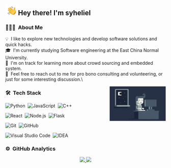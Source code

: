 <img alt="Night Coding" src="./assets/Hand%20Wave.gif" width='40' align="left"/><h2>Hey there! I'm syheliel </h2>

<!-- ## 👋 &nbsp;Hey there! I'm syheliel -->

### 👨🏻‍💻 &nbsp;About Me

💡 &nbsp;I like to explore new technologies and develop software solutions and quick hacks.\
🎓 &nbsp;I'm currently studying Software engineering at the East China Normal University.\
🌱 &nbsp;I'm on track for learning more about crowd sourcing and embedded system.\
💬 &nbsp;Feel free to reach out to me for pro bono consulting and volunteering, or just for some interesting discussion.\

<img alt="Night Coding" src="https://raw.githubusercontent.com/syheliel/syheliel/master/assets/Night-Coding.gif" align="right" width="35%" height="60%"/>

### 🛠 &nbsp;Tech Stack

![Python](https://img.shields.io/badge/-Python-05122A?style=flat&logo=python)&nbsp;
![JavaScript](https://img.shields.io/badge/-JavaScript-05122A?style=flat&logo=javascript)&nbsp;
![C++](https://img.shields.io/badge/-C++-05122A?style=flat&logo=C%2B%2B&logoColor=00599C)&nbsp;


![React](https://img.shields.io/badge/-React-05122A?style=flat&logo=react)&nbsp;
![Node.js](https://img.shields.io/badge/-Node.js-05122A?style=flat&logo=node.js)&nbsp;
![Flask](https://img.shields.io/badge/-Flask-05122A?style=flat&logo=flask)&nbsp;

![Git](https://img.shields.io/badge/-Git-05122A?style=flat&logo=git)&nbsp;
![GitHub](https://img.shields.io/badge/-GitHub-05122A?style=flat&logo=github)&nbsp;

![Visual Studio Code](https://img.shields.io/badge/IDE-Visual%20Studio%20Code-05122A?style=flat&logo=visual-studio-code&logoColor=007ACC)&nbsp;
![IDEA](https://img.shields.io/badge/IDE-Jetbrains-black?style=flat&logo=Jetbrains)&nbsp;


### ⚙️ &nbsp;GitHub Analytics

<p align="center">
<a href="https://github.com/syheliel">
  <img height="180em" src="https://github-readme-stats-eight-theta.vercel.app/api?username=syheliel&show_icons=true&theme=algolia&include_all_commits=true&count_private=true"/>
  <img height="180em" src="https://github-readme-stats-eight-theta.vercel.app/api/top-langs/?username=syheliel&layout=compact&langs_count=8&theme=algolia"/>
</a>
</p>
